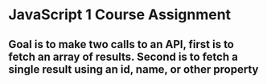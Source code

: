 # JavaScript 1 Course Assignment
## Goal is to make two calls to an API, first is to fetch an array of results. Second is to fetch a single result using an id, name, or other property

